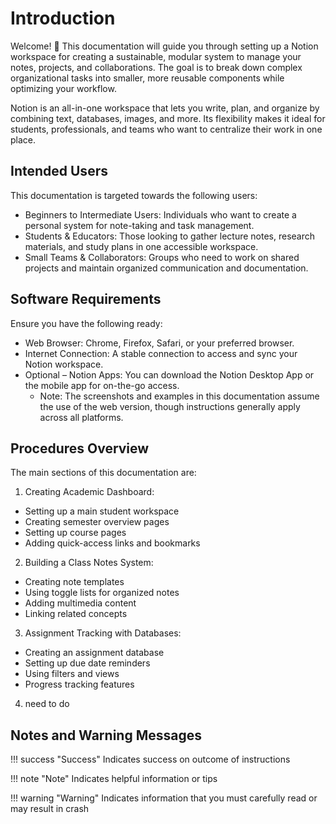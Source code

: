 # Introduction
Welcome! 👋
This documentation will guide you through setting up a Notion workspace for creating a sustainable, modular system to manage your notes, projects, and collaborations. The goal is to break down complex organizational tasks into smaller, more reusable components while optimizing your workflow.

Notion is an all-in-one workspace that lets you write, plan, and organize by combining text, databases, images, and more. Its flexibility makes it ideal for students, professionals, and teams who want to centralize their work in one place.

## Intended Users

This documentation is targeted towards the following users:

* Beginners to Intermediate Users: Individuals who want to create a personal system for note-taking and task management.
* Students & Educators: Those looking to gather lecture notes, research materials, and study plans in one accessible workspace.
* Small Teams & Collaborators: Groups who need to work on shared projects and maintain organized communication and documentation.


## Software Requirements

Ensure you have the following ready:

* Web Browser: Chrome, Firefox, Safari, or your preferred browser.
* Internet Connection: A stable connection to access and sync your Notion workspace.
* Optional – Notion Apps: You can download the Notion Desktop App or the mobile app for on-the-go access.
    * Note: The screenshots and examples in this documentation assume the use of the web version, though instructions generally apply across all platforms.

## Procedures Overview

The main sections of this documentation are:

1. Creating Academic Dashboard:
- Setting up a main student workspace
- Creating semester overview pages
- Setting up course pages
- Adding quick-access links and bookmarks

2. Building a Class Notes System:
- Creating note templates
- Using toggle lists for organized notes
- Adding multimedia content
- Linking related concepts

3. Assignment Tracking with Databases:
- Creating an assignment database
- Setting up due date reminders
- Using filters and views
- Progress tracking features

4. need to do 

## Notes and Warning Messages

!!! success "Success"
    Indicates success on outcome of instructions

!!! note "Note"
    Indicates helpful information or tips

!!! warning "Warning"
    Indicates information that you must carefully read or may result in crash


